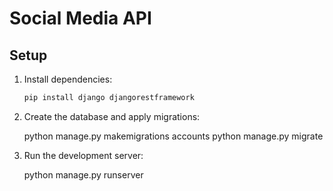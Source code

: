 # Social Media API

## Setup

1. Install dependencies:

   ```bash
   pip install django djangorestframework

2. Create the database and apply migrations:

    python manage.py makemigrations accounts
    python manage.py migrate

3. Run the development server:

    python manage.py runserver
   